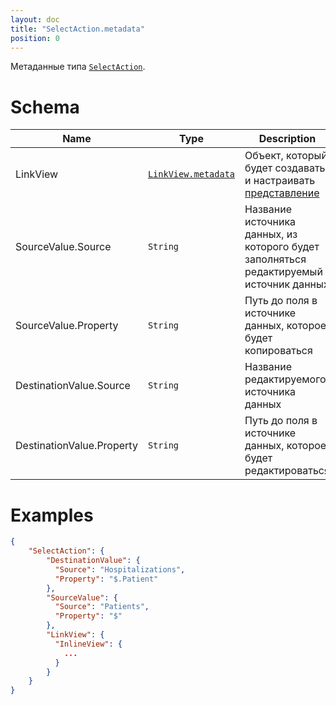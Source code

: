 ```yaml
---
layout: doc
title: "SelectAction.metadata"
position: 0
---
```


Метаданные типа [`SelectAction`](../).

# Schema

|Name|Type|Description|
|----|----|-----------|
|LinkView|[`LinkView.metadata`](../../../LinkView/LinkView.metadata/)|Объект, который будет создавать и настраивать [представление](../../../Elements/View/)|
|SourceValue.Source|`String`|Название источника данных, из которого будет заполняться редактируемый источник данных|
|SourceValue.Property|`String`|Путь до поля в источнике данных, которое будет копироваться|
|DestinationValue.Source|`String`|Название редактируемого источника данных|
|DestinationValue.Property|`String`|Путь до поля в источнике данных, которое будет редактироваться|


# Examples

```json
{
	"SelectAction": {
		"DestinationValue": {
		  "Source": "Hospitalizations",
		  "Property": "$.Patient"
		},
		"SourceValue": {
		  "Source": "Patients",
		  "Property": "$"
		},
		"LinkView": {
		  "InlineView": {
		  	...
		  }
		}
	}
}
```